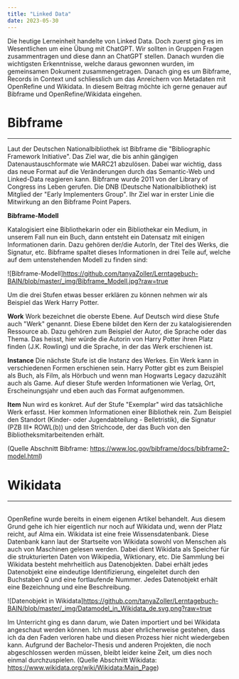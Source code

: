 ```yaml
---
title: "Linked Data"
date: 2023-05-30
---
```


Die heutige Lerneinheit handelte von Linked Data. Doch zuerst ging es im Wesentlichen um eine Übung mit ChatGPT. Wir sollten in Gruppen Fragen zusammentragen und diese dann an ChatGPT stellen. Danach wurden die
wichtigsten Erkenntnisse, welche daraus gewonnen wurden, im gemeinsamen Dokument zusammengetragen.
Danach ging es um Bibframe, Records in Context und schliesslich um das Anreichern von Metadaten mit OpenRefine und Wikidata. In diesem Beitrag möchte ich gerne genauer auf Bibframe und OpenRefine/Wikidata eingehen.


# Bibframe
---

Laut der Deutschen Nationalbibliothek ist Bibframe die "Bibliographic Framework Initiative". Das Ziel war, die bis anhin gängigen Datenaustauschformate wie MARC21 abzulösen. Dabei war wichtig, dass das neue
Format auf die Veränderungen durch das Semantic-Web und Linked-Data reagieren kann. Bibframe wurde 2011 von der Library of Congress ins Leben gerufen. 
Die DNB (Deutsche Nationalbibliothek) ist Mitglied der "Early Implementers Group". Ihr Ziel war in erster Linie die Mitwirkung an den Bibframe Point Papers.

**Bibframe-Modell**

Katalogisiert eine Bibliothekarin oder ein Bibliothekar ein Medium, in unserem Fall nun ein Buch, dann entsteht ein Datensatz mit einigen Informationen darin. Dazu gehören der/die AutorIn, der Titel des Werks, die Signatur, 
etc. Bibframe spaltet dieses Informationen in drei Teile auf, welche auf dem untenstehenden Modell zu finden sind:

![Bibframe-Modell]https://github.com/tanyaZoller/Lerntagebuch-BAIN/blob/master/_img/Bibframe_Modell.jpg?raw=true

Um die drei Stufen etwas besser erklären zu können nehmen wir als Beispiel das Werk Harry Potter.

**Work**
Work bezeichnet die oberste Ebene. Auf Deutsch wird diese Stufe auch "Werk" genannt. Diese Ebene bildet den Kern der zu katalogisierenden Ressource ab. Dazu gehören zum Beispiel der Autor, die Sprache oder das Thema.
Das heisst, hier würde die Autorin von Harry Potter ihren Platz finden (J.K. Rowling) und die Sprache, in der das Werk erschienen ist.

**Instance**
Die nächste Stufe ist die Instanz des Werkes. Ein Werk kann in verschiedenen Formen erschienen sein. Harry Potter gibt es zum Beispiel als Buch, als Film, als Hörbuch und wenn man Hogwarts Legacy dazuzählt auch als Game.
Auf dieser Stufe werden Informationen wie Verlag, Ort, Erscheinungsjahr und eben auch das Format aufgenommen.

**Item**
Nun wird es konkret. Auf der Stufe "Exemplar" wird das tatsächliche Werk erfasst. Hier kommen Informationen einer Bibliothek rein. Zum Beispiel den Standort (Kinder- oder Jugendabteilung - Belletristik), die Signatur
(PZB III* ROWL(b)) und den Strichcode, der das Buch von den Bibliotheksmitarbeitenden erhält. 

(Quelle Abschnitt Bibframe: https://www.loc.gov/bibframe/docs/bibframe2-model.html)

# Wikidata
---
<br>
OpenRefine wurde bereits in einem eigenen Artikel behandelt. Aus diesem Grund gehe ich hier eigentlich nur noch auf Wikidata und, wenn der Platz reicht, auf Alma ein.
Wikidata ist eine freie Wissensdatenbank. Diese Datenbank kann laut der Startseite von Wikidata sowohl von Menschen als auch von Maschinen gelesen werden. Dabei dient Wikidata als Speicher für die strukturierten Daten von
Wikipedia, Wiktionary, etc. 
Die Sammlung bei Wikidata besteht mehrheitlich aus Datenobjekten. Dabei erhält jedes Datenobjekt eine eindeutige Identifizierung, eingeleitet durch den Buchstaben Q und eine fortlaufende Nummer. Jedes Datenobjekt erhält
eine Bezeichnung und eine Beschreibung.

![Datenobjekt in Wikidata]https://github.com/tanyaZoller/Lerntagebuch-BAIN/blob/master/_img/Datamodel_in_Wikidata_de.svg.png?raw=true

Im Unterricht ging es dann darum, wie Daten importiert und bei Wikidata angeschaut werden können. Ich muss aber ehrlicherweise gestehen, dass ich da den Faden verloren habe und diesen Prozess hier nicht wiedergeben kann.
Aufgrund der Bachelor-Thesis und anderen Projekten, die noch abgeschlossen werden müssen, bleibt leider keine Zeit, um dies noch einmal durchzuspielen. 
(Quelle Abschnitt Wikidata: https://www.wikidata.org/wiki/Wikidata:Main_Page)

